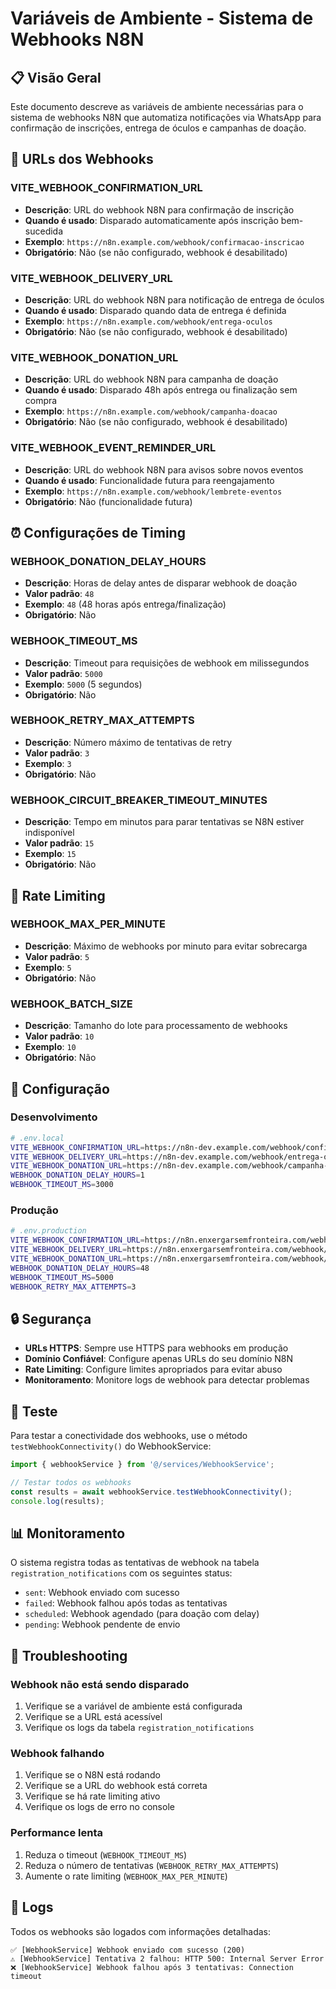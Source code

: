 # Variáveis de Ambiente - Sistema de Webhooks N8N

## 📋 Visão Geral

Este documento descreve as variáveis de ambiente necessárias para o sistema de webhooks N8N que automatiza notificações via WhatsApp para confirmação de inscrições, entrega de óculos e campanhas de doação.

## 🔗 URLs dos Webhooks

### VITE_WEBHOOK_CONFIRMATION_URL
- **Descrição**: URL do webhook N8N para confirmação de inscrição
- **Quando é usado**: Disparado automaticamente após inscrição bem-sucedida
- **Exemplo**: `https://n8n.example.com/webhook/confirmacao-inscricao`
- **Obrigatório**: Não (se não configurado, webhook é desabilitado)

### VITE_WEBHOOK_DELIVERY_URL
- **Descrição**: URL do webhook N8N para notificação de entrega de óculos
- **Quando é usado**: Disparado quando data de entrega é definida
- **Exemplo**: `https://n8n.example.com/webhook/entrega-oculos`
- **Obrigatório**: Não (se não configurado, webhook é desabilitado)

### VITE_WEBHOOK_DONATION_URL
- **Descrição**: URL do webhook N8N para campanha de doação
- **Quando é usado**: Disparado 48h após entrega ou finalização sem compra
- **Exemplo**: `https://n8n.example.com/webhook/campanha-doacao`
- **Obrigatório**: Não (se não configurado, webhook é desabilitado)

### VITE_WEBHOOK_EVENT_REMINDER_URL
- **Descrição**: URL do webhook N8N para avisos sobre novos eventos
- **Quando é usado**: Funcionalidade futura para reengajamento
- **Exemplo**: `https://n8n.example.com/webhook/lembrete-eventos`
- **Obrigatório**: Não (funcionalidade futura)

## ⏰ Configurações de Timing

### WEBHOOK_DONATION_DELAY_HOURS
- **Descrição**: Horas de delay antes de disparar webhook de doação
- **Valor padrão**: `48`
- **Exemplo**: `48` (48 horas após entrega/finalização)
- **Obrigatório**: Não

### WEBHOOK_TIMEOUT_MS
- **Descrição**: Timeout para requisições de webhook em milissegundos
- **Valor padrão**: `5000`
- **Exemplo**: `5000` (5 segundos)
- **Obrigatório**: Não

### WEBHOOK_RETRY_MAX_ATTEMPTS
- **Descrição**: Número máximo de tentativas de retry
- **Valor padrão**: `3`
- **Exemplo**: `3`
- **Obrigatório**: Não

### WEBHOOK_CIRCUIT_BREAKER_TIMEOUT_MINUTES
- **Descrição**: Tempo em minutos para parar tentativas se N8N estiver indisponível
- **Valor padrão**: `15`
- **Exemplo**: `15`
- **Obrigatório**: Não

## 🚦 Rate Limiting

### WEBHOOK_MAX_PER_MINUTE
- **Descrição**: Máximo de webhooks por minuto para evitar sobrecarga
- **Valor padrão**: `5`
- **Exemplo**: `5`
- **Obrigatório**: Não

### WEBHOOK_BATCH_SIZE
- **Descrição**: Tamanho do lote para processamento de webhooks
- **Valor padrão**: `10`
- **Exemplo**: `10`
- **Obrigatório**: Não

## 🔧 Configuração

### Desenvolvimento
```bash
# .env.local
VITE_WEBHOOK_CONFIRMATION_URL=https://n8n-dev.example.com/webhook/confirmacao-inscricao
VITE_WEBHOOK_DELIVERY_URL=https://n8n-dev.example.com/webhook/entrega-oculos
VITE_WEBHOOK_DONATION_URL=https://n8n-dev.example.com/webhook/campanha-doacao
WEBHOOK_DONATION_DELAY_HOURS=1
WEBHOOK_TIMEOUT_MS=3000
```

### Produção
```bash
# .env.production
VITE_WEBHOOK_CONFIRMATION_URL=https://n8n.enxergarsemfronteira.com/webhook/confirmacao-inscricao
VITE_WEBHOOK_DELIVERY_URL=https://n8n.enxergarsemfronteira.com/webhook/entrega-oculos
VITE_WEBHOOK_DONATION_URL=https://n8n.enxergarsemfronteira.com/webhook/campanha-doacao
WEBHOOK_DONATION_DELAY_HOURS=48
WEBHOOK_TIMEOUT_MS=5000
WEBHOOK_RETRY_MAX_ATTEMPTS=3
```

## 🔒 Segurança

- **URLs HTTPS**: Sempre use HTTPS para webhooks em produção
- **Domínio Confiável**: Configure apenas URLs do seu domínio N8N
- **Rate Limiting**: Configure limites apropriados para evitar abuso
- **Monitoramento**: Monitore logs de webhook para detectar problemas

## 🧪 Teste

Para testar a conectividade dos webhooks, use o método `testWebhookConnectivity()` do WebhookService:

```typescript
import { webhookService } from '@/services/WebhookService';

// Testar todos os webhooks
const results = await webhookService.testWebhookConnectivity();
console.log(results);
```

## 📊 Monitoramento

O sistema registra todas as tentativas de webhook na tabela `registration_notifications` com os seguintes status:

- `sent`: Webhook enviado com sucesso
- `failed`: Webhook falhou após todas as tentativas
- `scheduled`: Webhook agendado (para doação com delay)
- `pending`: Webhook pendente de envio

## 🚨 Troubleshooting

### Webhook não está sendo disparado
1. Verifique se a variável de ambiente está configurada
2. Verifique se a URL está acessível
3. Verifique os logs da tabela `registration_notifications`

### Webhook falhando
1. Verifique se o N8N está rodando
2. Verifique se a URL do webhook está correta
3. Verifique se há rate limiting ativo
4. Verifique os logs de erro no console

### Performance lenta
1. Reduza o timeout (`WEBHOOK_TIMEOUT_MS`)
2. Reduza o número de tentativas (`WEBHOOK_RETRY_MAX_ATTEMPTS`)
3. Aumente o rate limiting (`WEBHOOK_MAX_PER_MINUTE`)

## 📝 Logs

Todos os webhooks são logados com informações detalhadas:

```
✅ [WebhookService] Webhook enviado com sucesso (200)
⚠️ [WebhookService] Tentativa 2 falhou: HTTP 500: Internal Server Error
❌ [WebhookService] Webhook falhou após 3 tentativas: Connection timeout
```
